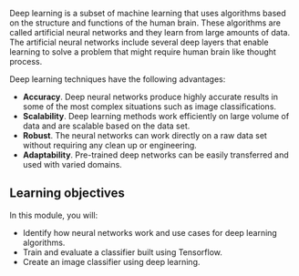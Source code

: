 
Deep learning is a subset of machine learning that uses algorithms based on the structure and functions of the human brain. These algorithms are called artificial neural networks and they learn from large amounts of data. The artificial neural networks include several deep layers that enable learning to solve a problem that might require human brain like thought process. 

Deep learning techniques have the following advantages:

- **Accuracy**. Deep neural networks produce highly accurate results in some of the most complex situations such as image classifications.
- **Scalability**. Deep learning methods work efficiently on large volume of data and are scalable based on the data set.
- **Robust**. The neural networks can work directly on a raw data set without requiring any clean up or engineering.
- **Adaptability**. Pre-trained deep networks can be easily transferred and used with varied domains.

## Learning objectives

In this module, you will:

- Identify how neural networks work and use cases for deep learning algorithms.
- Train and evaluate a classifier built using Tensorflow.
- Create an image classifier using deep learning.